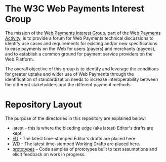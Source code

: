 # The W3C Web Payments Interest Group

The mission of the [Web Payments Interest Group](http://www.w3.org/blog/wpig/), 
part of the [Web Payments Activity](https://www.w3.org/Payments/), 
is to provide a forum for Web Payments technical discussions to identify 
use cases and requirements for existing and/or new specifications to ease 
payments on the Web for users (payers) and merchants (payees), and to 
establish a common ground for payment service providers on the Web Platform. 

The overall objective of this group is to identify and leverage the conditions 
for greater uptake and wider use of Web Payments through the identification of 
standardization needs to increase interoperability between the different 
stakeholders and the different payment methods.

# Repository Layout

The purpose of the directories in this repository are explained below:

* [latest](latest) - this is where the bleeding edge (aka latest) 
                     Editor's drafts are kept.
* [ED](ED) - The latest time-stamped Editor's drafts are placed here.
* [WD](WD) - The latest time-stamped Working Drafts are placed here.
* [prototypes](prototypes) - Code samples of prototypes built to test assumptions and elicit feedback on work in progress.


